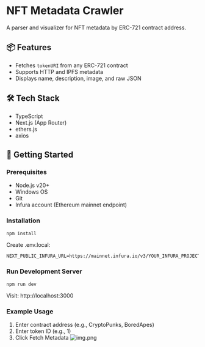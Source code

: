 # NFT Metadata Crawler

A parser and visualizer for NFT metadata by ERC-721 contract address.

## 📦 Features

- Fetches `tokenURI` from any ERC-721 contract
- Supports HTTP and IPFS metadata
- Displays name, description, image, and raw JSON

## 🛠 Tech Stack

- TypeScript
- Next.js (App Router)
- ethers.js
- axios

## 🚀 Getting Started

### Prerequisites

- Node.js v20+
- Windows OS
- Git
- Infura account (Ethereum mainnet endpoint)

### Installation

```powershell
npm install
```

Create .env.local:

```
NEXT_PUBLIC_INFURA_URL=https://mainnet.infura.io/v3/YOUR_INFURA_PROJECT_ID
```

### Run Development Server

```commandline
npm run dev
```
Visit: http://localhost:3000

### Example Usage
1. Enter contract address (e.g., CryptoPunks, BoredApes)
2. Enter token ID (e.g., 1)
3. Click Fetch Metadata
![img.png](img.png)
